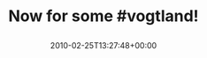 ---
retweeted: false
source: <a href="http://twitter.com" rel="nofollow">Twitter Web Client</a>
entities:
  hashtags:
  - text: vogtland
    indices:
    - '13'
    - '22'
  symbols: []
  user_mentions: []
  urls: []
display_text_range:
- '0'
- '23'
favorite_count: '0'
id_str: '9625325201'
truncated: false
retweet_count: '0'
id: '9625325201'
created_at: Thu Feb 25 13:27:48 +0000 2010
favorited: false
full_text: 'Now for some #vogtland!'
lang: en
tags:
- vogtland
- pesos/twitter
date: '2010-02-25T13:27:48+00:00'
src: https://twitter.com/bascht/status/9625325201
original_url: https://twitter.com/bascht/status/9625325201
type: twitter_tweet
text: 'Now for some #vogtland!'
title: 'Now for some #vogtland!

  '

---